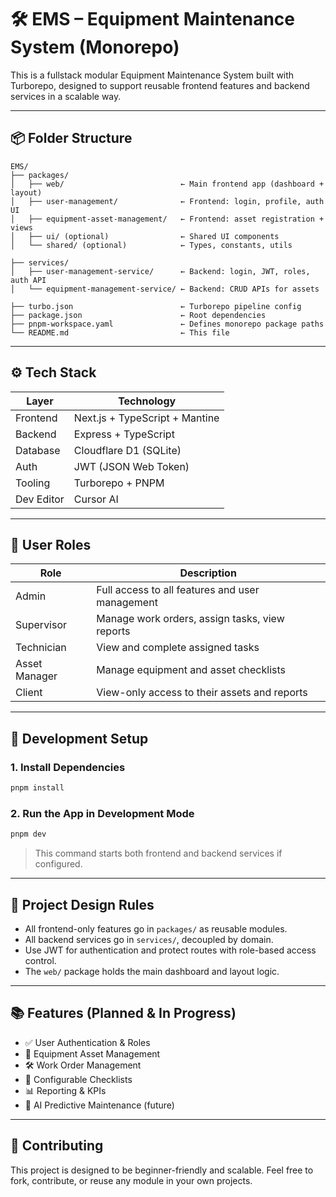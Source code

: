 # 🛠️ EMS – Equipment Maintenance System (Monorepo)

This is a fullstack modular Equipment Maintenance System built with Turborepo, designed to support reusable frontend features and backend services in a scalable way.

---

## 📦 Folder Structure

```
EMS/
├── packages/
│   ├── web/                          ← Main frontend app (dashboard + layout)
│   ├── user-management/              ← Frontend: login, profile, auth UI
│   ├── equipment-asset-management/   ← Frontend: asset registration + views
│   ├── ui/ (optional)                ← Shared UI components
│   └── shared/ (optional)            ← Types, constants, utils

├── services/
│   ├── user-management-service/      ← Backend: login, JWT, roles, auth API
│   └── equipment-management-service/ ← Backend: CRUD APIs for assets

├── turbo.json                        ← Turborepo pipeline config
├── package.json                      ← Root dependencies
├── pnpm-workspace.yaml               ← Defines monorepo package paths
└── README.md                         ← This file
```

---

## ⚙️ Tech Stack

| Layer       | Technology                      |
|-------------|----------------------------------|
| Frontend    | Next.js + TypeScript + Mantine  |
| Backend     | Express + TypeScript            |
| Database    | Cloudflare D1 (SQLite)          |
| Auth        | JWT (JSON Web Token)            |
| Tooling     | Turborepo + PNPM                |
| Dev Editor  | Cursor AI                       |

---

## 🔐 User Roles

| Role         | Description                                         |
|--------------|-----------------------------------------------------|
| Admin        | Full access to all features and user management     |
| Supervisor   | Manage work orders, assign tasks, view reports      |
| Technician   | View and complete assigned tasks                    |
| Asset Manager| Manage equipment and asset checklists               |
| Client       | View-only access to their assets and reports        |

---

## 🚀 Development Setup

### 1. Install Dependencies

```bash
pnpm install
```

### 2. Run the App in Development Mode

```bash
pnpm dev
```

> This command starts both frontend and backend services if configured.

---

## 🧠 Project Design Rules

- All frontend-only features go in `packages/` as reusable modules.
- All backend services go in `services/`, decoupled by domain.
- Use JWT for authentication and protect routes with role-based access control.
- The `web/` package holds the main dashboard and layout logic.

---

## 📚 Features (Planned & In Progress)

- ✅ User Authentication & Roles
- 🔧 Equipment Asset Management
- 🛠️ Work Order Management
- 📝 Configurable Checklists
- 📊 Reporting & KPIs
- 🤖 AI Predictive Maintenance (future)

---

## 🤝 Contributing

This project is designed to be beginner-friendly and scalable.
Feel free to fork, contribute, or reuse any module in your own projects.